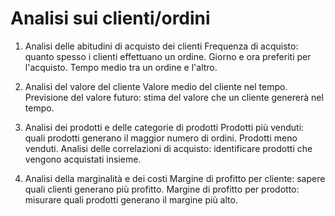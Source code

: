 # **Analisi sui clienti/ordini**

1. Analisi delle abitudini di acquisto dei clienti
Frequenza di acquisto: quanto spesso i clienti effettuano un ordine.
Giorno e ora preferiti per l'acquisto.
Tempo medio tra un ordine e l'altro.

2. Analisi del valore del cliente
Valore medio del cliente nel tempo.
Previsione del valore futuro: stima del valore che un cliente genererà nel tempo.

3. Analisi dei prodotti e delle categorie di prodotti
Prodotti più venduti: quali prodotti generano il maggior numero di ordini.
Prodotti meno venduti.
Analisi delle correlazioni di acquisto: identificare prodotti che vengono acquistati insieme.

4. Analisi della marginalità e dei costi
Margine di profitto per cliente: sapere quali clienti generano più profitto.
Margine di profitto per prodotto: misurare quali prodotti generano il margine più alto.
